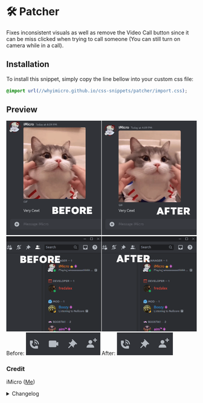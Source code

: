 # 🛠️ Patcher
Fixes inconsistent visuals as well as remove the Video Call button since it can be miss clicked when trying to call someone (You can still turn on camera while in a call).
## Installation
To install this snippet, simply copy the line bellow into your custom css file:
```css
@import url(//whyimicro.github.io/css-snippets/patcher/import.css);
```
## Preview
![image](https://raw.githubusercontent.com/WhyiMicro/css-snippets/main/_previews/patcher/patcher1.png)
![image](https://raw.githubusercontent.com/WhyiMicro/css-snippets/main/_previews/patcher/patcher2.png)
Before:
![image](https://raw.githubusercontent.com/WhyiMicro/css-snippets/main/_previews/patcher/patcher3(0).png)
After:
![image](https://raw.githubusercontent.com/WhyiMicro/css-snippets/main/_previews/patcher/patcher3(1).png)
### Credit
iMicro ([Me](https://github.com/WhyiMicro))
<details>
<summary>Changelog</summary>

## 1.0.0

- Moved from old repo to new one

</details>

